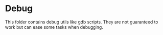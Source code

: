 # Debug

This folder contains debug utils like gdb scripts. They are not guaranteed to work but can ease some tasks when debugging.
